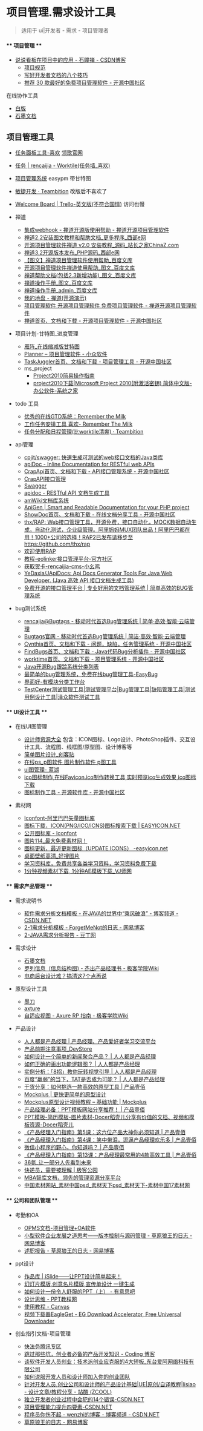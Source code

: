 # 项目管理.需求设计工具
> 适用于 ui|开发者 - 需求 - 项目管理者 

<!-- tabs:start -->
#### ** 项目管理 **
 * <A HREF="https://blog.csdn.net/tkchen/article/details/51637643">说说看板在项目中的应用 - 石瞳禅 - CSDN博客</A>
   * <A HREF="https://github.com/elsewhencode/project-guidelines/blob/master/README-zh.md">项目规范</A>
   * <A HREF="https://baijiahao.baidu.com/s?id=1568910780209980&wfr=spider&for=pc">写好开发者文档的八个技巧</A>
   * <A HREF="http://www.oschina.net/news/17857/30-free-project-management-software-systems/">推荐 30 款最好的免费项目管理软件 - 开源中国社区</A>

在线协作工具
* [白版](https://witeboard.com)
* [石墨文档](https://shimo.im/desktop)

## 项目管理工具
   * [任务面板工具-喜欢](https://www.leangoo.com/kanban/board_list) [领歌官网](https://www.leangoo.com/)
   * <A HREF="https://worktile.com/project/34491fbac118460b8609b27a5a215cb8/task">任务 | rencaijia - Worktile(任务墙_喜欢)</A>
   * <A HREF="https://easypm.cn/3xj7x3tfsydc/#/">项目管理系统</A> easypm 带甘特图
   * <A HREF="https://www.teambition.com/project/5cc16aefb1f52f0018e28ac8/story/section/all">敏捷开发 · Teambition</A> 改版后不喜欢了
   * <A HREF="https://trello.com/b/XstlebPg/welcome-board">Welcome Board | Trello-英文版(不符合国情)</A> 访问也慢
   * 禅道
      * <A HREF="https://www.zentao.net/book/zentaopmshelp/webhook-288.html">集成webhook - 禅道开源版使用帮助 - 禅道开源项目管理软件</A>
      * <A HREF="http://www.weste.net/2011/9-26/76825.html">禅道2.2安装图文教程和帮助文档_更多程序_西部e网</A>
      * <A HREF="http://down.chinaz.com/try/201105/401_1.htm">开源项目管理软件禅道 v2.0 安装教程_源码_站长之家ChinaZ.com</A>
      * <A HREF="http://www.weste.net/2012/7-4/83723.html">禅道3.2开源版本发布_PHP源码_西部e网</A>
      * <A HREF="http://wenku.baidu.com/view/13b993d776a20029bd642d38.html">【图文】禅道项目管理软件使用帮助_百度文库</A>
      * <A HREF="http://wenku.baidu.com/view/83421d160b4e767f5acfce0a.html">开源项目管理软件禅道使用帮助_图文_百度文库</A>
      * <A HREF="http://wenku.baidu.com/view/bc606562f5335a8102d22056.html">禅道帮助文档(包括2.3新增功能)_图文_百度文库</A>
      * <A HREF="http://wenku.baidu.com/view/0f5881810b4e767f5acfcea8.html">禅道操作手册_图文_百度文库</A>
      * <A HREF="http://wenku.baidu.com/view/3f9ab358227916888486d780.html?re=view">禅道操作手册_admin_百度文库</A>
      * <A HREF="http://demo.zentao.net/my/">我的地盘 - 禅道(开源演示)</A>
      * <A HREF="http://www.zentao.net/">项目管理软件 开源项目管理软件 免费项目管理软件 - 禅道开源项目管理软件</A>
      * <A HREF="https://www.oschina.net/p/zentaopms">禅道首页、文档和下载 - 开源项目管理软件 - 开源中国社区</A>

* 项目计划-甘特图_进度管理
   * <A HREF="https://app.geeseteam.com/">雁阵_在线缩减版甘特图</A>
   * <A HREF="http://www.appinn.com/planner/">Planner – 项目管理软件 - 小众软件</A>
   * <A HREF="http://www.oschina.net/p/taskjuggler">TaskJuggler首页、文档和下载 - 项目管理工具 - 开源中国社区</A>
   * ms_project
       * <A HREF="http://www.51edu.com/it/bgyy/130353.html">Project2010简易操作指南</A>
       * <A HREF="http://www.xp85.com/html/Microsoft_Project_2010.html#down-list">project2010下载|Microsoft Project 2010(附激活密钥) 简体中文版-办公软件-系统之家</A>

* todo 工具
   * <A HREF="http://www.mifengtd.cn/articles/online-gtd-software-remember-the-milk.html">优秀的在线GTD系统：Remember the Milk</A>
   * <A HREF="https://www.rememberthemilk.com/app/#list/41442975">工作任务安排工具 喜欢- Remember The Milk</A>
   * <A HREF="https://www.teambition.com/project/57eaa028d312512306e492f7/tasks/scrum/57eaa029d312512306e49300">任务分配和日程管理(比worktile清爽) · Teambition</A>

* api管理
   * <A HREF="https://github.com/cpjit/swagger">cpjit/swagger: 快速生成可测试的web接口文档的Java类库</A>
   * <A HREF="http://apidocjs.com/#run">apiDoc - Inline Documentation for RESTful web APIs</A>
   * <A HREF="https://www.oschina.net/p/crapapi">CrapApi首页、文档和下载 - API接口管理系统 - 开源中国社区</A>
   * <A HREF="http://api2.crap.cn/admin.do#/back/interface/list/3cef91ed-fbaf-4b23-8995-c98f039bd271/rencaijia">CrapAPI接口管理</A>
   * <A HREF="https://github.com/swagger-api">Swagger</A>
   * <A HREF="http://apidoc.tools/">apidoc - RESTful API 文档生成工具</A>
   * <A HREF="http://tevinli.github.io/amWiki/index.html?file=%E9%A6%96%E9%A1%B5">amWiki文档库系统</A>
   * <A HREF="http://www.apigen.org/#themes">ApiGen | Smart and Readable Documentation for your PHP project</A>
   * <A HREF="http://www.oschina.net/p/showdoc">ShowDoc首页、文档和下载 - 在线文档分享工具 - 开源中国社区</A>
   * <A HREF="https://github.com/thx/RAP">thx/RAP: Web接口管理工具，开源免费，接口自动化，MOCK数据自动生成，自动化测试，企业级管理。阿里妈妈MUX团队出品！阿里巴巴都在用！1000+公司的选择！RAP2已发布请移步至https://github.com/thx/rap</A>
   * <A HREF="http://rap.taobao.org/platform/home.do">欢迎使用RAP</A>
   * <A HREF="http://blog.eolinker.com/#/course/">教程-eolinker接口管理平台-官方社区</A>
   * <A HREF="http://www.xiaoyaoji.cn/doc/1SzaM6j23M/edit">获取贺卡-rencaijia-cms-小幺鸡</A>
   * <A HREF="https://github.com/YeDaxia/JApiDocs">YeDaxia/JApiDocs: Api Docs Generator Tools For Java Web Developer. (Java 高效 API 接口文档生成工具)</A>
   * <A HREF="http://api.crap.cn/home.do">免费开源的接口管理平台 | 专业好用的文档管理系统 | 简单高效的BUG管理系统</A>

* bug测试系统
   * <A HREF="https://work.bugtags.com/apps/1546646055813492/sdk/integration">rencajia@Bugtags - 移动时代首选Bug管理系统 | 简单·高效·智能·云端管理</A>
   * <A HREF="https://www.bugtags.com/">Bugtags官网 - 移动时代首选Bug管理系统 | 简洁·高效·智能·云端管理</A>
   * <A HREF="http://www.oschina.net/p/cynthia">Cynthia首页、文档和下载 - 问题，缺陷，任务管理系统 - 开源中国社区</A>
   * <A HREF="http://www.oschina.net/p/findbugs">FindBugs首页、文档和下载 - Java代码Bug分析插件 - 开源中国社区</A>
   * <A HREF="http://www.oschina.net/p/worktime">worktime首页、文档和下载 - 项目管理系统 - 开源中国社区</A>
   * <A HREF="http://www.open-open.com/63.htm">Java开源Bug跟踪系统分类列表</A>
   * <A HREF="http://easybug.org/Bug/HandleBug/1194523">最简单的bug管理系统，免费在线bug管理工具-EasyBug</A>
   * <A HREF="https://www.bugclose.com/console.html">界面好-有模块分类工作台</A>
   * <A HREF="http://www.spasvo.com/Products/TestCenter.asp">TestCenter测试管理工具|测试管理平台|Bug管理工具|缺陷管理工具|测试用例设计工具|泽众软件测试工具</A>

#### ** UI设计工具 **
* 在线UI图管理
   - [设计师资源大全](https://github.com/jobbole/awesome-design-cn) 包含：ICON图标、Logo设计、PhotoShop插件、交互设计工具、流程图、线框图/原型图、设计博客等
   * <A HREF="https://www.chuangkit.com/sj-pi3-si1-or0-pt2-cr0-pn1.html">简单图片设计_创客贴</A>
   * <A HREF="https://www.uupoop.com/ps/?hmsr=ps_menu">在线ps_p图软件 图片制作软件 p图工具</A>
   * <A HREF="https://lanhuapp.com/web/?code=01162qB82NqGTJ0YZlB82IGkB8262qBd&state=#/item/project/board?pid=7a0d36c8-02f0-4786-9f34-942457f65c50">ui图管理- 蓝湖</A>
   * <A HREF="http://www.faviconico.org/">ico图标制作,在线Favicon.ico制作转换工具,实时预览ico生成效果,ico图标下载</A>
   * <A HREF="https://www.oschina.net/project/tag/223/icontool">图标制作工具 - 开源软件库 - 开源中国社区</A>

* 素材网
   * <A HREF="http://www.iconfont.cn/plus">Iconfont-阿里巴巴矢量图标库</A>
   * <A HREF="http://www.easyicon.net/">图标下载，ICON(PNG/ICO/ICNS)图标搜索下载 | EASYICON.NET</A>
   * <A HREF="http://iconfont.cn/collections">公开图标库 - Iconfont</A>
   * <A HREF="http://www.tupian114.com/">图片114_最大免费素材网！</A>
   * <A HREF="http://www.easyicon.net/update/">图标更新，最近更新图标（UPDATE ICONS） -easyicon.net</A>
   * <A HREF="http://image.haosou.com/i?q=%E6%A1%8C%E9%9D%A2%E5%A3%81%E7%BA%B8%E9%AB%98%E6%B8%85&src=srp">桌面壁纸高清_好搜图片</A>
   * <A HREF="http://www.xuexi111.com/">学习资料库，免费共享各类学习资料，学习资料免费下载</A>
   * <A HREF="http://www.vjshi.com/Search?type=v&st=y&wd=1%E5%88%86%E9%92%9F">1分钟视频素材下载, 1分钟AE模板下载_VJ师网</A>




#### ** 需求产品管理 **

* 需求说明书
   * <A HREF="http://blog.csdn.net/xueyepiaoling/article/details/5048612">软件需求分析文档模板 - 在JAVA的世界中“乘风破浪” - 博客频道 - CSDN.NET</A>
   * <A HREF="http://blog.163.com/zhaowenchao_vip/blog/static/1715151442011499446489/">2-1需求分析模板 - ForgetMeNot的日志 - 网易博客</A>
   * <A HREF="http://www.docin.com/p-635861339.html">2-JAVA需求分析报告 - 豆丁网</A>

* 需求设计
   * <A HREF="https://shimo.im/dashboard/updated">石墨文档</A>
   * <A HREF="http://wiki.jikexueyuan.com/project/jie-chu-pm/info-structure-graph.html">罗列信息（信息结构图) - 杰出产品经理书 - 极客学院Wiki</A>
   * <A HREF="https://www.toutiao.com/a6538617803488887299/">电商后台设计难？搞清这7个点再说</A>

* 原型设计工具
   * [墨刀](http://note.youdao.com/noteshare?id=3110b10864739ad12b31676393e6c1b7&sub=75696828DDCC47F98440EEE1960689A1)
   * [axture](http://note.youdao.com/noteshare?id=bdfc9c52d817bfeeee395d03aaa651b3)
   * <A HREF="http://wiki.jikexueyuan.com/project/axure/adaptive-views-tutorials.html">自适应视图 - Axure RP 指南 - 极客学院Wiki</A>
   

* 产品设计
   * <A HREF="http://www.woshipm.com/">人人都是产品经理 | 产品经理、产品爱好者学习交流平台</A>
   * <A HREF="http://www.devstore.cn/activity/onlineActivity/19.html">产品前期注意事项_DevStore</A>
   * <A HREF="http://www.woshipm.com/pd/704680.html">如何设计一个简单的新闻聚合产品？ | 人人都是产品经理</A>
   * <A HREF="http://www.woshipm.com/rp/704584.html">如何正确的画出功能逻辑图？ | 人人都是产品经理</A>
   * <A HREF="http://www.woshipm.com/pd/704069.html">实例分析：「8招」教你玩转视觉引导 | 人人都是产品经理</A>
   * <A HREF="http://www.woshipm.com/it/704132.html">百度“羸弱”的当下，TAT是否成为可能？ | 人人都是产品经理</A>
   * <A HREF="http://www.chanpin100.com/article/104116">干货分享：如何挑选一款高效的原型工具 | 产品壹佰</A>
   * <A HREF="http://doc.mockplus.cn/">Mockplus | 更快更简单的原型设计</A>
   * <A HREF="http://doc.mockplus.cn/?p=1668">Mockplus原型设计视频教程 – 基础功能 | Mockplus</A>
   * <A HREF="http://www.chanpin100.com/article/104115">产品经理必备：PPT模板网站分享推荐！ | 产品壹佰</A>
   * <A HREF="http://www.docer.com/">PPT模板-简历模板-图片素材-Docer稻壳儿分享有价值的文档、视频和模板资源-Docer稻壳儿</A>
   * <A HREF="http://www.chanpin100.com/article/103949">《产品经理入门指南》第5课：这六位产品大神你必须知道 | 产品壹佰</A>
   * <A HREF="http://www.chanpin100.com/article/103917">《产品经理入门指南》第4课：笑中带泪，逗逼产品经理欢乐多 | 产品壹佰</A>
   * <A HREF="http://www.chanpin100.com/article/104068">微信小程序的野心，你知道吗？ | 产品壹佰</A>
   * <A HREF="http://www.chanpin100.com/article/104109">《产品经理入门指南》第13课：产品经理最常用的4款高效工具 | 产品壹佰</A>
   * <A HREF="http://36kr.com/">36氪_让一部分人先看到未来</A>
   * <A HREF="http://www.geekpark.net/topics/220245">快递员，需要被理解 | 极客公园</A>
   * <A HREF="http://doc.mbalib.com/">MBA智库文档，领先的管理资源分享平台</A>
   * <A HREF="http://www.17sucai.com/">中国素材网站_素材中国psd_素材天下psd_素材天下-素材中国17素材网</A>

#### ** 公司和团队管理 **
* 考勤和OA
   * <A HREF="http://opms.docs.milu365.cn/">OPMS文档-项目管理+OA软件</A>
   * <A HREF="http://zhaowenbinmail.blog.163.com/blog/static/3908086200942614726327/">小型软件企业发展之道思考——版本控制与源码管理 - 草原狼王的日志 - 网易博客</A>
   * <A HREF="http://zhaowenbinmail.blog.163.com/blog/static/390808620091142632765/">述职报告 - 草原狼王的日志 - 网易博客</A>

* ppt设计
   * <A HREF="https://www.islide.cc/inspiration">作品库 | iSlide——让PPT设计简单起来！</A>
   * <A HREF="http://www.itbour.com/">幻灯片模版,创意名片模版,宣传单设计 一键生成</A>
   * <A HREF="http://www.u148.net/article/27412.html">如何设计一份令人舒服的PPT（上） - 有意思吧</A>
   * <A HREF="http://www.pptok.com/think/">设计思维 - PPT教程网</A>
   * <A HREF="http://canvas.qq.com/guide">使用教程 - Canvas</A>
   * <A HREF="http://www.eagleget.com/">视频下载器EagleGet - EG Download Accelerator, Free Universal Downloader</A>

* 创业指引文档-项目管理
   * <A HREF="http://c.qq.com/Act/lucky/kfwspecial?zctag=2.5.1.9&sessionUserType=BFT.PARAMS.218660.TASKID&ADUIN=2111428948&ADSESSION=1494550353&ADTAG=CLIENT.QQ.5521_.0&ADPUBNO=26675">快法务腾讯专区</A>
   * <A HREF="https://blog.coding.net/blog/development-skill-for-Entrepreneur">跳过那些坑，创业者必备的产品开发知识 - Coding 博客</A>
   * <A HREF="http://www.dtakj.com/news/39.html">谈软件开发人员创业：技术派创业应克服的4大短板_东台爱阿网络科技有限公司</A>
   * <A HREF="https://36kr.com/p/202099.html">如何说服开发人员和设计师加入你的创业团队</A>
   * <A HREF="http://www.zcool.com.cn/article/ZNDU2NDk2.html">针对开发人员,创业公司和设计师的产品设计基础|UE|原创/自译教程|lisiao - 设计文章/教程分享 - 站酷 (ZCOOL)</A>
   * <A HREF="http://code.csdn.net/news/2822346">独立开发者创业过程中会犯的14个错误-CSDN.NET</A>
   * <A HREF="http://www.csdn.net/article/2014-06-05/2820086-Project-Management">项目管理能力提升四要素-CSDN.NET</A>
   * <A HREF="http://blog.csdn.net/wenzhi20102321/article/details/72596377">程序员你伤不起 - wenzhi的博客 - 博客频道 - CSDN.NET</A>
   * <A HREF="http://zhaowenbinmail.blog.163.com/blog/#m=0&t=1&c=fks_083075084080084064084074085074084094081075082">草原狼王的日志 - 网易博客</A>


<!-- tabs:end -->




